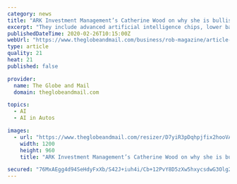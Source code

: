 ```yaml
---
category: news
title: "ARK Investment Management’s Catherine Wood on why she is bullish on Tesla and bitcoin, and bearish on banks"
excerpt: "They include advanced artificial intelligence chips, lower battery costs ... We don’t think regulators will permit driverless taxis until late 2021, but the expected gross margins are 80% to 90%, and Tesla could win the lion’s share of the U.S. market. We own Illumina, a DNA gene-sequencing company that enables breakthroughs in genomics ..."
publishedDateTime: 2020-02-26T10:15:00Z
webUrl: "https://www.theglobeandmail.com/business/rob-magazine/article-ark-investment-managements-catherine-wood-on-why-she-is-bullish-on/"
type: article
quality: 21
heat: 21
published: false

provider:
  name: The Globe and Mail
  domain: theglobeandmail.com

topics:
  - AI
  - AI in Autos

images:
  - url: "https://www.theglobeandmail.com/resizer/D7yiR3pDqhpjfix2hooVA_jI9xU=/1200x0/filters:quality(80)/arc-anglerfish-tgam-prod-tgam.s3.amazonaws.com/public/KVJS6SDADZCMXCSQJMT25VOPNA.jpg"
    width: 1200
    height: 960
    title: "ARK Investment Management’s Catherine Wood on why she is bullish on Tesla and bitcoin, and bearish on banks"

secured: "76MxAEgg4d94SeHdyFxXb/S42J+iuh4i/Cb+12PvY8D5zXw5hxycsdwG3Olg22+IUvKpzoYRWOIIgtYzdSlEkIRRoLp+ar81ECTzn15f0K/qgG9HhpmLLsuk4hBMfjNm4YOmEgFbgrdl6s4KXOP5HgWm9WLQ9g2WmJ5yJsR3C49Ml2wn9xd+ryJSLK/UVFKCZ16GFlsgt30Fv2rrBaYCVYHmfO93fe0JNmKz7I6So4Y96TLBkDBSEPAuWMhsv2evsXc5xZW3rTEEHq2x2bTrUuh4HAnb9doNx406fUzSSb7o7nLmUIqBs1o+Dccnxse96/6qyLr0cvv9arLQYYBK5ULgg7iQVS5d+4wSFAtoBR6H7j1HeQsvVuzl5nC9rWfKdN8hwslWaxGVTXxLZ6i4fxCoShx/XewQuEriGt7QiE6FMjGwi1X/H6ZR4kLcTgukkevBE9UIgJMamym76cWOXbWlunqMGg4gM4ytjAErurs=;Ys5DBLt4ZDhs+o8/r9JEvQ=="
---
```


